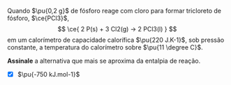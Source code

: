 Quando $\pu{0,2 g}$ de fósforo reage com cloro para formar tricloreto de fósforo, $\ce{PCl3}$,
$$
    \ce{ 2 P(s) + 3 Cl2(g) -> 2 PCl3(l) }
$$
em um calorímetro de capacidade calorífica $\pu{220 J.K-1}$, sob pressão constante, a temperatura do calorímetro sobre $\pu{11 \degree C}$.

**Assinale** a alternativa que mais se aproxima da entalpia de reação.

- [x] $\pu{-750 kJ.mol-1}$
